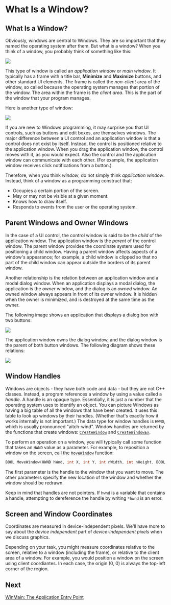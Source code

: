<!-- https://docs.microsoft.com/en-us/windows/win32/learnwin32/what-is-a-window- -->
# What Is a Window?

## What Is a Window?

Obviously, windows are central to Windows. They are so important that they named the operating system after them. But what is a window? When you think of a window, you probably think of something like this:

![](https://docs.microsoft.com/en-us/windows/win32/learnwin32/images/window01.png)

This type of window is called an _application window_ or _main window_. It typically has a frame with a title bar, __Minimize__ and __Maximize__ buttons, and other standard UI elements. The frame is called the _non-client_ area of the window, so called because the operating system manages that portion of the window. The area within the frame is the _client area_. This is the part of the window that your program manages.

Here is another type of window:

![](https://docs.microsoft.com/en-us/windows/win32/learnwin32/images/window02.png)

If you are new to Windows programming, it may surprise you that UI controls, such as buttons and edit boxes, are themselves windows. The major difference between a UI control and an application window is that a control does not exist by itself. Instead, the control is positioned relative to the application window. When you drag the application window, the control moves with it, as you would expect. Also the control and the application window can communicate with each other. (For example, the application window receives click notifications from a button.)

Therefore, when you think _window_, do not simply think _application window_. Instead, think of a window as a programming construct that:

- Occupies a certain portion of the screen.
- May or may not be visible at a given moment.
- Knows how to draw itself.
- Responds to events from the user or the operating system.

## Parent Windows and Owner Windows

In the case of a UI control, the control window is said to be the _child_ of the application window. The application window is the _parent_ of the control window. The parent window provides the coordinate system used for positioning a child window. Having a parent window affects aspects of a window's appearance; for example, a child window is clipped so that no part of the child window can appear outside the borders of its parent window.

Another relationship is the relation between an application window and a modal dialog window. When an application displays a modal dialog, the application is the _owner_ window, and the dialog is an _owned_ window. An owned window always appears in front of its owner window. It is hidden when the owner is minimized, and is destroyed at the same time as the owner.

The following image shows an application that displays a dialog box with two buttons:

![](https://docs.microsoft.com/en-us/windows/win32/learnwin32/images/window03.png)

The application window owns the dialog window, and the dialog window is the parent of both button windows. The following diagram shows these relations:

![](https://docs.microsoft.com/en-us/windows/win32/learnwin32/images/window04.png)

## Window Handles

Windows are objects - they have both code and data - but they are not C++ classes. Instead, a program references a window by using a value called a _handle_. A handle is an opaque type. Essentially, it is just a number that the operating system uses to identify an object. You can picture Windows as having a big table of all the windows that have been created. It uses this table to look up windows by their handles. (Whether that's exactly how it works internally is not important.) The data type for window handles is `HWND`, which is usually pronounced "aitch-wind". Window handles are returned by the functions that create windows: [`CreateWindow`](https://docs.microsoft.com/en-us/windows/win32/directshow/cbasewindow-docreatewindow) and [`CreateWindowEx`](https://docs.microsoft.com/en-us/windows/win32/api/winuser/nf-winuser-createwindowexa).

To perform an operation on a window, you will typically call some function that takes an `HWND` value as a parameter. For example, to reposition a window on the screen, call the [`MoveWindow`](https://docs.microsoft.com/en-us/windows/win32/api/winuser/nf-winuser-movewindow) function:

```cpp
BOOL MoveWindow(HWND hWnd, int X, int Y, int nWidth, int nHeight, BOOL bRepaint);
```

The first parameter is the handle to the window that you want to move. The other parameters specify the new location of the window and whether the window should be redrawn.

Keep in mind that handles are not pointers. If `hwnd` is a variable that contains a handle, attempting to dereference the handle by writing `*hwnd` is an error.

## Screen and Window Coordinates

Coordinates are measured in device-independent pixels. We'll have more to say about the _device independent_ part of _device-independent pixels_ when we discuss graphics.

Depending on your task, you might measure coordinates relative to the screen, relative to a window (including the frame), or relative to the client area of a window. For example, you would position a window on the screen using client coordiantes. In each case, the origin (0, 0) is always the top-left corner of the region.

## Next

[WinMain: The Application Entry Point](./winmain-the-application-entry-point.md)